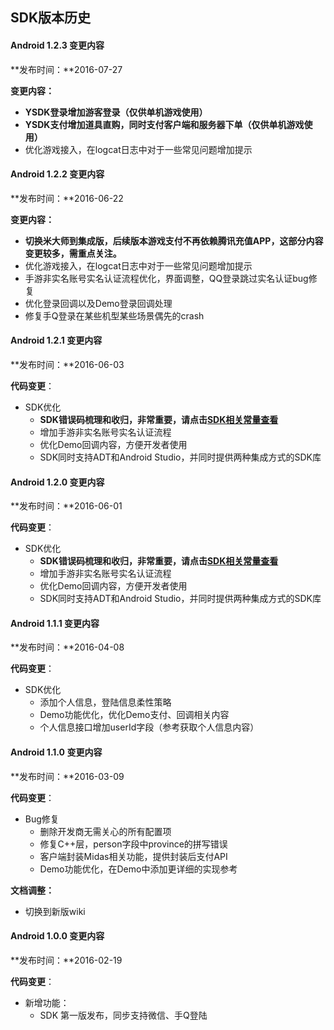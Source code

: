 
## SDK版本历史

#### Android 1.2.3 变更内容

**发布时间：**2016-07-27

**变更内容：**

- **YSDK登录增加游客登录（仅供单机游戏使用）**
- **YSDK支付增加道具直购，同时支付客户端和服务器下单（仅供单机游戏使用）**
- 优化游戏接入，在logcat日志中对于一些常见问题增加提示

#### Android 1.2.2 变更内容

**发布时间：**2016-06-22

**变更内容：**

- **切换米大师到集成版，后续版本游戏支付不再依赖腾讯充值APP，这部分内容变更较多，需重点关注。**
- 优化游戏接入，在logcat日志中对于一些常见问题增加提示
- 手游非实名账号实名认证流程优化，界面调整，QQ登录跳过实名认证bug修复
- 优化登录回调以及Demo登录回调处理
- 修复手Q登录在某些机型某些场景偶先的crash

#### Android 1.2.1 变更内容
**发布时间：**2016-06-03

**代码变更**：

- SDK优化
  - **SDK错误码梳理和收归，非常重要，请点击[SDK相关常量查看]()**
  - 增加手游非实名账号实名认证流程
  - 优化Demo回调内容，方便开发者使用
  - SDK同时支持ADT和Android Studio，并同时提供两种集成方式的SDK库
  
#### Android 1.2.0 变更内容
**发布时间：**2016-06-01

**代码变更**：

- SDK优化
  - **SDK错误码梳理和收归，非常重要，请点击[SDK相关常量查看]()**
  - 增加手游非实名账号实名认证流程
  - 优化Demo回调内容，方便开发者使用
  - SDK同时支持ADT和Android Studio，并同时提供两种集成方式的SDK库

#### Android 1.1.1 变更内容
**发布时间：**2016-04-08

**代码变更**：

- SDK优化
  - 添加个人信息，登陆信息柔性策略
  - Demo功能优化，优化Demo支付、回调相关内容
  - 个人信息接口增加userId字段（参考获取个人信息内容）
  
#### Android 1.1.0 变更内容
**发布时间：**2016-03-09

**代码变更**：

- Bug修复
  - 删除开发商无需关心的所有配置项
  - 修复C++层，person字段中province的拼写错误
  - 客户端封装Midas相关功能，提供封装后支付API
  - Demo功能优化，在Demo中添加更详细的实现参考

**文档调整：**

- 切换到新版wiki

#### Android 1.0.0 变更内容
**发布时间：**2016-02-19 

**代码变更**：

- 新增功能：
	- SDK 第一版发布，同步支持微信、手Q登陆
